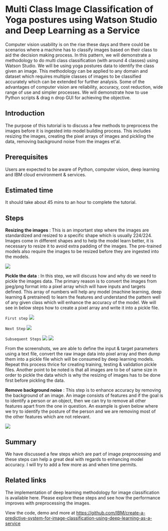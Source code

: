 # Multi Class Image Classification of Yoga postures using Watson Studio and Deep Learning as a Service

Computer vision usability is on the rise these days and there could be scenarios where a machine has to classify images based on their class to aid the decision making process. In this pattern, we will demonstrate a methodology to do multi class classification (with around 4 classes) using Watson Studio. We will be using yoga postures data to identify the class given an image. This methodology can be applied to any domain and dataset which requires multiple classes of images to be classified accurately which can be extended for further analysis. Some of the advantages of computer vision are reliability, accuracy, cost reduction, wide range of use and simpler processes. We will demonstrate how to use Python scripts & drag n drop GUI for achieving the objective.

## Introduction
The purpose of this tutorial is to discuss a few methods to preprocess the images before it is ingested into model building process. This includes resizing the images, creating the pixel arrays of images and pickling the data, removing background noise from the images et'al.

## Prerequisites
Users are expected to be aware of Python, computer vision, deep learning and IBM cloud environment & services.

## Estimated time
It should take about 45 mins to an hour to complete the tutorial.

## Steps

**Resizing the images** : This is an important step where the images are standardized and resized to a specific shape which is usually 224/224. Images come in different shapes and to help the model learn better, it is necessary to resize it to avoid extra padding of the images. The pre-trained models also require the images to be resized before they are ingested into the models.

![](https://github.com/IBM/image-preprocessing-for-deep-learning-models/blob/master/doc/source/images/resize_image.png)

**Pickle the data** : In this step, we will discuss how and why do we need to pickle the images data. The primary reason is to convert the images from jpeg/png format into a pixel array which will have inputs and targets defined. This array of numbers will help any model (machine learning, deep learning & pretrained) to learn the features and understand the pattern well of any given class which will enhance the accuracy of the model. We will see in below steps how to create a pixel array and write it into a pickle file.

`First step`
![](https://github.com/IBM/image-preprocessing-for-deep-learning-models/blob/master/doc/source/images/create_txt_file.png)

`Next Step`
![](https://github.com/IBM/image-preprocessing-for-deep-learning-models/blob/master/doc/source/images/extract_data.png)

`Subsequent Steps`
![](https://github.com/IBM/image-preprocessing-for-deep-learning-models/blob/master/doc/source/images/create_pkl_file_1.png)
![](https://github.com/IBM/image-preprocessing-for-deep-learning-models/blob/master/doc/source/images/create_pkl_file_2.png)

From the screenshots, we are able to define the input & target parameters using a text file, convert the raw image data into pixel array and then dump them into a pickle file which will be consumed by deep learning models. Repeat this process thrice for creating training, testing & validation pickle files. Another point to be noted is that all images are to be of same size in order to pickle the data which is why the resizing of images has to be done first before pickling the data.

**Remove background noise** : This step is to enhance accuracy by removing the background of an image. An image consists of features and if the goal is to identify a person or an object, then we can try to remove all other features apart from the one in question. An example is given below where we try to identify the posture of the person and we are removing most of the other features which are not relevant.

![](https://github.com/IBM/image-preprocessing-for-deep-learning-models/blob/master/doc/source/images/remove_bckgrnd.png)

## Summary
We have discussed a few steps which are part of image preprocessing and these steps can help a great deal with regards to enhancing model accuracy. I will try to add a few more as and when time permits.

## Related links
The implementation of deep learning methodology for image classification is available here. Please explore these steps and see how the performance improves with preprocessing the images. 

View the code, demo and more at https://github.com/IBM/create-a-predictive-system-for-image-classification-using-deep-learning-as-a-service
